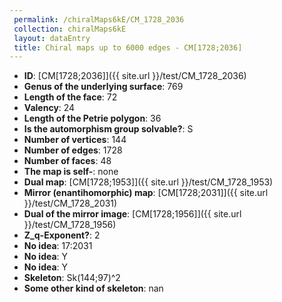 ```yaml
--- 
 permalink: /chiralMaps6kE/CM_1728_2036 
 collection: chiralMaps6kE
 layout: dataEntry
 title: Chiral maps up to 6000 edges - CM[1728;2036]
---
```


- **ID**: [CM[1728;2036]]({{ site.url }}/test/CM_1728_2036)
- **Genus of the underlying surface**: 769
- **Length of the face**: 72
- **Valency**: 24
- **Length of the Petrie polygon**: 36
- **Is the automorphism group solvable?**: S
- **Number of vertices**: 144
- **Number of edges**: 1728
- **Number of faces**: 48
- **The map is self-**: none
- **Dual map**: [CM[1728;1953]]({{ site.url }}/test/CM_1728_1953)
- **Mirror (enantihomorphic) map**: [CM[1728;2031]]({{ site.url }}/test/CM_1728_2031)
- **Dual of the mirror image**: [CM[1728;1956]]({{ site.url }}/test/CM_1728_1956)
- **Z_q-Exponent?**: 2
- **No idea**:  17:2031
- **No idea**: Y
- **No idea**: Y
- **Skeleton**: Sk(144;97)^2
- **Some other kind of skeleton**: nan
